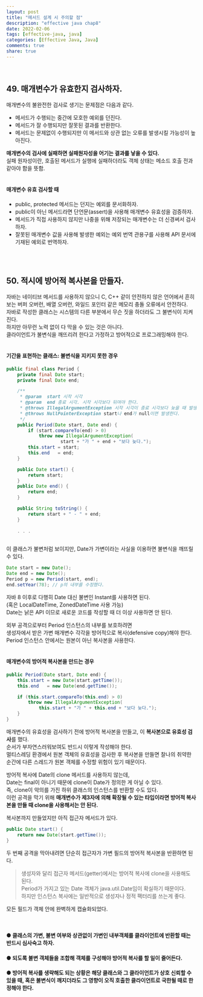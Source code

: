 ```yaml
---   
layout: post  
title: "메서드 설계 시 주의할 점"    
description: "effective java chap8"  
date: 2022-02-06     
tags: [effective-java, java]  
categories: [Effective Java, Java]  
comments: true    
share: true
---
```


<br />


## 49. 매개변수가 유효한지 검사하자.  

매개변수의 불완전한 검사로 생기는 문제점은 다음과 같다.  

* 메서드가 수행되는 중간에 모호한 예외를 던진다. 
* 메서드가 잘 수행되지만 잘못된 결과를 반환한다.
* 메서드는 문제없이 수행되지만 이 메서드와 상관 없는 오류를 발생시킬 가능성이 높아진다.


**매개변수의 검사에 실패하면 실패원자성을 어기는 결과를 낳을 수 있다.**      
실패 원자성이란, 호출된 메서드가 실행에 실패하더라도 객체 상태는 메소드 호출 전과 같아야 함을 뜻함.      
<br />

#### 매개변수 유효 검사할 때      
* public, protected 메서드는 던지는 예외를 문서화하자.
* public이 아닌 메서드라면 단언문(assert)을 사용해 매개변수 유효성을 검증하자.
* 메서드가 직접 사용하지 않지만 나중을 위해 저장되는 매개변수는 더 신경써서 검사하자.
* 잘못된 매개변수 값을 사용해 발생한 예외는 예외 번역 관용구를 사용해 API 문서에 기재된 예외로 번역하자.

<br />
<br />

## 50. 적시에 방어적 복사본을 만들자.
자바는 네이티브 메서드를 사용하지 않으니 C, C++ 같이 안전하지 않은 언어에서 흔히 보는 버퍼 오버런, 배열 오버런, 와일드 포인터 같은 메모리 충돌 오류에서 안전하다.     
자바로 작성한 클래스는 시스템의 다른 부분에서 무슨 짓을 하더라도 그 불변식이 지켜진다.         
하지만 아무런 노력 없이 다 막을 수 있는 것은 아니다.    
클라이언트가 불변식을 깨뜨리려 한다고 가정하고 방어적으로 프로그래밍해야 한다.   
<br />    


#### 기간을 표현하는 클래스: 불변식을 지키지 못한 경우 

```java
public final class Period {
    private final Date start;
    private final Date end;

    /**
     * @param  start 시작 시각
     * @param  end 종료 시각. 시작 시각보다 뒤여야 한다.
     * @throws IllegalArgumentException 시작 시각이 종료 시각보다 늦을 때 발생한다.
     * @throws NullPointerException start나 end가 null이면 발생한다.
     */
    public Period(Date start, Date end) {
        if (start.compareTo(end) > 0)
            throw new IllegalArgumentException(
                    start + "가 " + end + "보다 늦다.");
        this.start = start;
        this.end   = end;
    }

    public Date start() {
        return start;
    }
    public Date end() {
        return end;
    }

    public String toString() {
        return start + " - " + end;
    }
    
    . . .
    
```

이 클래스가 불변처럼 보이지만, Date가 가변이라는 사실을 이용하면 불변식을 깨뜨릴 수 있다.     

```java
Date start = new Date();
Date end = new Date();
Period p = new Period(start, end);
end.setYear(78); // p의 내부를 수정했다. 
```

자바 8 이후로 다행히 Date 대신 불변인 Instant를 사용하면 된다.   
(혹은 LocalDateTime, ZonedDateTime 사용 가능)   
Date는 낡은 API 이므로 새로운 코드를 작성할 때 더 이상 사용하면 안 된다.    


외부 공격으로부터 Period 인스턴스의 내부를 보호하려면      
생성자에서 받은 가변 매개변수 각각을 방어적으로 복사(defensive copy)해야 한다.   
Period 인스턴스 안에서는 원본이 아닌 복사본을 사용한다.   
<br />    

#### 매개변수의 방어적 복사본을 만드는 경우 

```java
public Period(Date start, Date end) {
    this.start = new Date(start.getTime());
    this.end   = new Date(end.getTime());

    if (this.start.compareTo(this.end) > 0)
        throw new IllegalArgumentException(
            this.start + "가 " + this.end + "보다 늦다.");
    }
}
```

매개변수의 유효성을 검사하기 전에 방어적 복사본을 만들고, 이 **복사본으로 유효성 검사**를 했다.   
순서가 부자연스러워보여도 반드시 이렇게 작성해야 한다.   
멀티스레딩 환경에서 원본 객체의 유효성을 검사한 후 복사본을 만들면 찰나의 취약한 순간에 다른 스레드가 원본 객체를 수정할 위험이 있기 때문이다.   

방어적 복사에 Date의 clone 메서드를 사용하지 않는데,   
Date는 final이 아니기 때문에 clone이 Date가 정의한 게 아닐 수 있다.    
즉, clone이 악의를 가진 하위 클래스의 인스턴스를 반환할 수도 있다.   
이런 공격을 막기 위해 **매개변수가 제3자에 의해 확장될 수 있는 타입이라면 방어적 복사본을 만들 때 clone을 사용해서는 안 된다.**  

복사본까지 만들었지만 아직 접근자 메서드가 있다.   

```java
public Date start() {
    return new Date(start.getTime());
}
```

두 번째 공격을 막아내려면 단순히 접근자가 가변 필드의 방어적 복사본을 반환하면 된다.   


> 생성자와 달리 접근자 메서드(getter)에서는 방어적 복사에 clone을 사용해도 된다.    
> Period가 가지고 있는 Date 객체가 java.util.Date임이 확실하기 때문이다.  
>  하지만 인스턴스 복사에는 일반적으로 생성자나 정적 팩터리를 쓰는게 좋다.  

모든 필드가 객체 안에 완벽하게 캡슐화되었다.   

<br /> 

#### ● 클래스의 가변, 불변 여부와 상관없이 가변인 내부객체를 클라이언트에 반환할 때는 반드시 심사숙고 하자.   
#### ● 되도록 불변 객체들을 조합해 객체를 구성해야 방어적 복사를 할 일이 줄어든다.  
#### ● 방어적 복사를 생략해도 되는 상황은 해당 클래스와 그 클라이언트가 상호 신뢰할 수 있을 때, 혹은 불변식이 깨지더라도 그 영향이 오직 호출한 클라이언트로 국한될 때로 한정해야 한다.   


<br />
<br />


